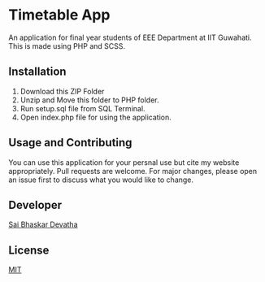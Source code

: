# Timetable App
An application for final year students of EEE Department at IIT Guwahati. This is made using PHP and SCSS. 

## Installation
1. Download this ZIP Folder
2. Unzip and Move this folder to PHP folder.
3. Run setup.sql file from SQL Terminal.
4. Open index.php file for using the application.

## Usage and Contributing
You can use this application for your persnal use but cite my website appropriately.
Pull requests are welcome. For major changes, please open an issue first to discuss what you would like to change.

## Developer
[Sai Bhaskar Devatha](https://www.saibhaskardevatha.co.in/)

## License
[MIT](https://choosealicense.com/licenses/mit/)
